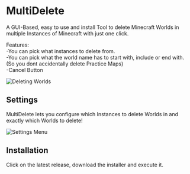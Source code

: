 # MultiDelete
A GUI-Based, easy to use and install Tool to delete Minecraft Worlds in multiple Instances of Minecraft with just one click.

Features:  
-You can pick what instances to delete from.  
-You can pick what the world name has to start with, include or end with. (So you dont accidentally delete Practice Maps)  
-Cancel Button

![Deleting Worlds](https://user-images.githubusercontent.com/107059342/175829141-d05fb713-1f1a-4aa6-93b5-7f8b7bba8262.png)

## Settings
MultiDelete lets you configure which Instances to delete Worlds in and exactly which Worlds to delete!

![Settings Menu](https://user-images.githubusercontent.com/107059342/175830441-87a67d30-cc49-491a-b114-4f2634122791.png)

## Installation
Click on the latest release, download the installer and execute it.
